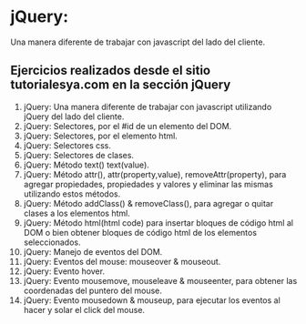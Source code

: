 # jQuery:
Una manera diferente de trabajar con javascript del lado del cliente.


## Ejercicios realizados desde el sitio tutorialesya.com en la sección jQuery

1. jQuery: Una manera diferente de trabajar con javascript utilizando jQuery del lado del cliente.
2. jQuery: Selectores, por el #id de un elemento del DOM.
3. jQuery: Selectores, por el elemento html.
4. jQuery: Selectores css.
5. jQuery: Selectores de clases.
6. jQuery: Método text() text(value).
7. jQuery: Método attr(), attr(property,value), removeAttr(property), para agregar propiedades, propiedades y valores y eliminar las mismas utilizando estos métodos.
8. jQuery: Método addClass() & removeClass(), para agregar o quitar clases a los elementos html.
9. jQuery: Método html(html code) para insertar bloques de código html al DOM o bien obtener bloques de código html de los elementos seleccionados.
10. jQuery: Manejo de eventos del DOM.
11. jQuery: Eventos del mouse: mouseover & mouseout.
12. jQuery: Evento hover.
13. jQuery: Evento mousemove, mouseleave & mouseenter, para obtener las coordenadas del puntero del mouse.
14. jQuery: Evento mousedown & mouseup, para ejecutar los eventos al hacer y solar el click del mouse.